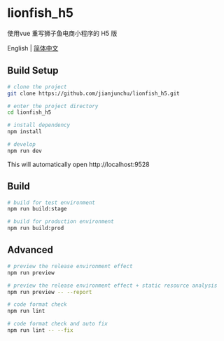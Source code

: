 # lionfish_h5

使用vue 重写狮子鱼电商小程序的 H5 版


English | [简体中文](./README-zh.md)

## Build Setup


```bash
# clone the project
git clone https://github.com/jianjunchu/lionfish_h5.git

# enter the project directory
cd lionfish_h5

# install dependency
npm install

# develop
npm run dev
```

This will automatically open http://localhost:9528

## Build

```bash
# build for test environment
npm run build:stage

# build for production environment
npm run build:prod
```

## Advanced

```bash
# preview the release environment effect
npm run preview

# preview the release environment effect + static resource analysis
npm run preview -- --report

# code format check
npm run lint

# code format check and auto fix
npm run lint -- --fix
```

